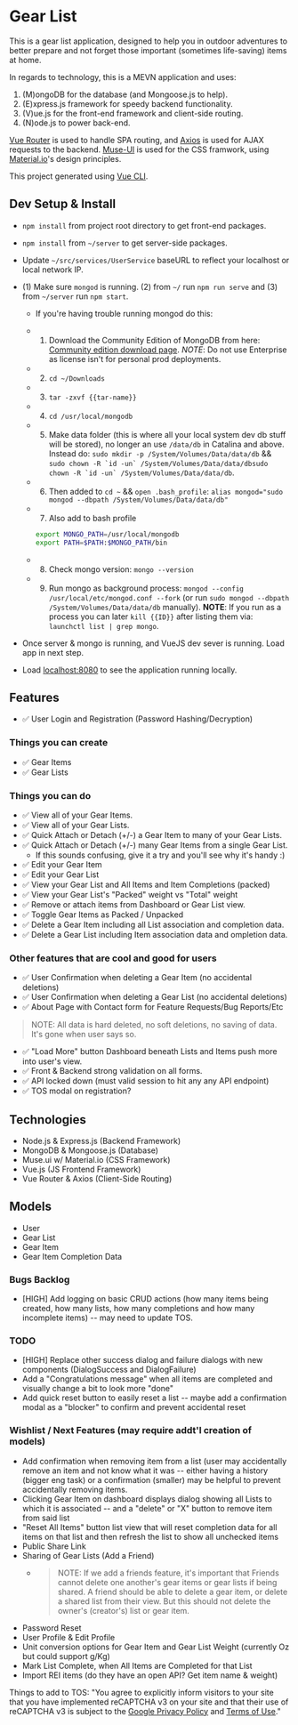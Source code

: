 # Gear List

This is a gear list application, designed to help you in outdoor adventures to better prepare and not forget those important (sometimes life-saving) items at home.

In regards to technology, this is a MEVN application and uses:

1. (M)ongoDB for the database (and Mongoose.js to help).
2. (E)xpress.js framework for speedy backend functionality.
3. (V)ue.js for the front-end framework and client-side routing.
4. (N)ode.js to power back-end.

[Vue Router](https://github.com/vuejs/vue-router) is used to handle SPA routing, and [Axios](https://github.com/axios/axios) is used for AJAX requests to the backend. [Muse-UI](https://muse-ui.org/#/en-US) is used for the CSS framwork, using [Material.io](https://material.io/)'s design principles.

This project generated using [Vue CLI](https://github.com/vuejs/vue-cli).

## Dev Setup & Install

- `npm install` from project root directory to get front-end packages.
- `npm install` from `~/server` to get server-side packages.
- Update `~/src/services/UserService` baseURL to reflect your localhost or local network IP.
- (1) Make sure `mongod` is running. (2) from `~/` run `npm run serve` and (3) from `~/server` run `npm start`.
  - If you're having trouble running mongod do this:
  - 1. Download the Community Edition of MongoDB from here: [Community edition download page](https://www.mongodb.com/download-center/community). *NOTE*: Do not use Enterprise as license isn't for personal prod deployments.
  - 2. `cd ~/Downloads`
  - 3. `tar -zxvf {{tar-name}}`
  - 4. `cd /usr/local/mongodb`
  - 5. Make data folder (this is where all your local system dev db stuff will be stored), no longer an use `/data/db` in Catalina and above. Instead do: `sudo mkdir -p /System/Volumes/Data/data/db` && ```sudo chown -R `id -un` /System/Volumes/Data/data/dbsudo chown -R `id -un` /System/Volumes/Data/data/db```.
  - 6. Then added to `cd ~` && `open .bash_profile`: `alias mongod="sudo mongod --dbpath /System/Volumes/Data/data/db"`
  - 7. Also add to bash profile

    ```bash
    export MONGO_PATH=/usr/local/mongodb
    export PATH=$PATH:$MONGO_PATH/bin
    ```

  - 8. Check mongo version: `mongo --version`
  - 9. Run mongo as background process: `mongod --config /usr/local/etc/mongod.conf --fork` (or run `sudo mongod --dbpath /System/Volumes/Data/data/db` manually). **NOTE**: If you run as a process you can later `kill {{ID}}` after listing them via: `launchctl list | grep mongo`.

- Once server & mongo is running, and VueJS dev sever is running. Load app in next step.
- Load [localhost:8080](https://localhost:8080) to see the application running locally.

## Features

- ✅ User Login and Registration (Password Hashing/Decryption)

### Things you can create

- ✅ Gear Items
- ✅ Gear Lists

### Things you can do

- ✅ View all of your Gear Items.
- ✅ View all of your Gear Lists.
- ✅ Quick Attach or Detach (+/-) a Gear Item to many of your Gear Lists.
- ✅ Quick Attach or Detach (+/-) many Gear Items from a single Gear List.
  - If this sounds confusing, give it a try and you'll see why it's handy :)
- ✅ Edit your Gear Item
- ✅ Edit your Gear List
- ✅ View your Gear List and All Items and Item Completions (packed)
- ✅ View your Gear List's "Packed" weight vs "Total" weight
- ✅ Remove or attach items from Dashboard or Gear List view.
- ✅ Toggle Gear Items as Packed / Unpacked
- ✅ Delete a Gear Item including all List association and completion data.
- ✅ Delete a Gear List including Item association data and ompletion data.

### Other features that are cool and good for users

- ✅ User Confirmation when deleting a Gear Item (no accidental deletions)
- ✅ User Confirmation when deleting a Gear List (no accidental deletions)
- ✅ About Page with Contact form for Feature Requests/Bug Reports/Etc

> NOTE: All data is hard deleted, no soft deletions, no saving of data. It's gone when user says so.

- ✅ "Load More" button Dashboard beneath Lists and Items push more into user's view.
- ✅ Front & Backend strong validation on all forms.
- ✅ API locked down (must valid session to hit any any API endpoint)
- ✅ TOS modal on registration?


## Technologies

- Node.js & Express.js (Backend Framework)
- MongoDB & Mongoose.js (Database)
- Muse.ui w/ Material.io (CSS Framework)
- Vue.js (JS Frontend Framework)
- Vue Router & Axios (Client-Side Routing)

## Models

- User
- Gear List
- Gear Item
- Gear Item Completion Data

### Bugs Backlog
- [HIGH] Add logging on basic CRUD actions (how many items being created, how many lists, how many completions and how many incomplete items) -- may need to update TOS.

### TODO

- [HIGH] Replace other success dialog and failure dialogs with new components (DialogSuccess and DialogFailure)
- Add a "Congratulations message" when all items are completed and visually change a bit to look more "done"
- Add quick reset button to easily reset a list -- maybe add a confirmation modal as a "blocker" to confirm and prevent accidental reset

### Wishlist / Next Features (may require addt'l creation of models)

- Add confirmation when removing item from a list (user may accidentally remove an item and not know what it was -- either having a history (bigger eng task) or a confirmation (smaller) may be helpful to prevent accidentally removing items.
- Clicking Gear Item on dashboard displays dialog showing all Lists to which it is associated -- and a "delete" or "X" button to remove item from said list
- "Reset All Items" button list view that will reset completion data for all items on that list and then refresh the list to show all unchecked items
- Public Share Link
- Sharing of Gear Lists (Add a Friend)
  - > NOTE: If we add a friends feature, it's important that Friends cannot delete one another's gear items or gear lists if being shared. A friend should be able to delete a gear item, or delete a shared list from their view. But this should not delete the owner's (creator's) list or gear item.
- Password Reset
- User Profile & Edit Profile
- Unit conversion options for Gear Item and Gear List Weight (currently Oz but could support g/Kg)
- Mark List Complete, when All Items are Completed for that List
- Import REI items (do they have an open API? Get item name & weight)

Things to add to TOS:
"You agree to explicitly inform visitors to your site that you have implemented reCAPTCHA v3 on your site and that their use of reCAPTCHA v3 is subject to the [Google Privacy Policy](https://policies.google.com/privacy) and [Terms of Use](https://policies.google.com/terms)."